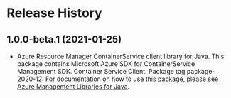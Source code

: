 # Release History

## 1.0.0-beta.1 (2021-01-25)

- Azure Resource Manager ContainerService client library for Java. This package contains Microsoft Azure SDK for ContainerService Management SDK. Container Service Client. Package tag package-2020-12. For documentation on how to use this package, please see [Azure Management Libraries for Java](https://aka.ms/azsdk/java/mgmt).
